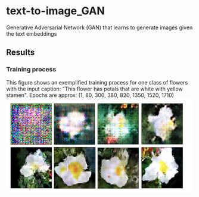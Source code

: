 # text-to-image_GAN
Generative Adversarial Network (GAN) that learns to generate images given the text embeddings
## Results
### Training process
This figure shows an exemplified training process for one class of flowers with the input caption: "This flower has petals that are white with yellow stamen". Epochs are approx: (1, 80, 300, 380, 820, 1350, 1520, 1710)
![img](img/process.png)

